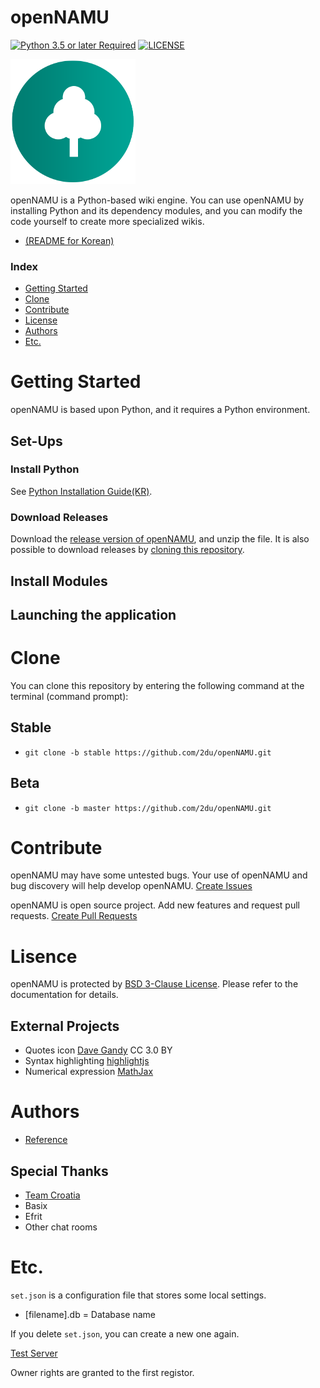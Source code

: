﻿openNAMU
====
[![Python 3.5 or later Required](https://img.shields.io/badge/python-3.5%20or%20higher-blue.svg)](https://python.org)
[![LICENSE](https://img.shields.io/badge/license-BSD%203--Clause-lightgrey.svg)](./LICENSE)

![](./logo.png)

openNAMU is a Python-based wiki engine. You can use openNAMU by installing Python and its dependency modules, and you can modify the code yourself to create more specialized wikis.

 * [(README for Korean)](./readme-ko.md)

### Index
 * [Getting Started](#getting-started)
 * [Clone](#clone)
 * [Contribute](#contribute)
 * [License](#license)
 * [Authors](#authors)
 * [Etc.](#etc)

# Getting Started
openNAMU is based upon Python, and it requires a Python environment.

## Set-Ups
### Install Python
See [Python Installation Guide(KR)](https://github.com/404-sdok/how-to-python/blob/master/0.md).

### Download Releases
Download the [release version of openNAMU](https://github.com/2du/openNAMU/releases), and unzip the file. It is also possible to download releases by [cloning this repository](#Clone).

## Install Modules

## Launching the application

# Clone
You can clone this repository by entering the following command at the terminal (command prompt):
## Stable
 * `git clone -b stable https://github.com/2du/openNAMU.git`

## Beta
 * `git clone -b master https://github.com/2du/openNAMU.git`

# Contribute
openNAMU may have some untested bugs. Your use of openNAMU and bug discovery will help develop openNAMU.
[Create Issues](https://github.com/2du/openNAMU/issues/new)

openNAMU is open source project. Add new features and request pull requests. 
[Create Pull Requests](https://github.com/2du/openNAMU/compare)

# Lisence
openNAMU is protected by [BSD 3-Clause License](./LICNESE). Please refer to the documentation for details.

## External Projects
 * Quotes icon [Dave Gandy](http://www.flaticon.com/free-icon/quote-left_25672) CC 3.0 BY
 * Syntax highlighting [highlightjs](https://highlightjs.org/)
 * Numerical expression [MathJax](https://www.mathjax.org/)

# Authors
 * [Reference](https://github.com/2DU/openNAMU/graphs/contributors)

## Special Thanks
 * [Team Croatia](https://github.com/TeamCroatia)
 * Basix
 * Efrit
 * Other chat rooms

# Etc.
`set.json` is a configuration file that stores some local settings.
 * [filename].db = Database name

If you delete `set.json`, you can create a new one again.

[Test Server](http://namu.ml/)

Owner rights are granted to the first registor.
